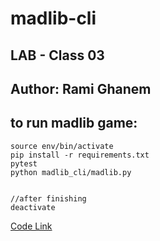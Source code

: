 # madlib-cli
## LAB - Class 03
## Author: Rami Ghanem

## to run madlib game:

    source env/bin/activate
    pip install -r requirements.txt
    pytest
    python madlib_cli/madlib.py
    

    //after finishing 
    deactivate

[Code Link](./madlib_cli/madlib.py)